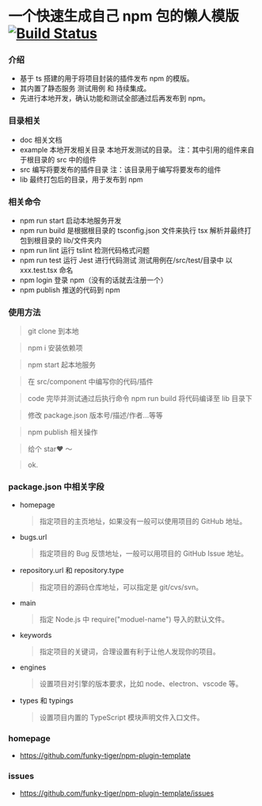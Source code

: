 # 一个快速生成自己 npm 包的懒人模版 [![Build Status](https://www.travis-ci.org/funky-tiger/npm-plugin-template.svg?branch=master)](https://www.travis-ci.org/funky-tiger/npm-plugin-template)

### 介绍

- 基于 ts 搭建的用于将项目封装的插件发布 npm 的模版。
- 其内置了静态服务 测试用例 和 持续集成。
- 先进行本地开发，确认功能和测试全部通过后再发布到 npm。

### 目录相关

- doc 相关文档
- example 本地开发相关目录 本地开发测试的目录。 注：其中引用的组件来自于根目录的 src 中的组件
- src 编写将要发布的插件目录 注：该目录用于编写将要发布的组件
- lib 最终打包后的目录，用于发布到 npm

### 相关命令

- npm run start 启动本地服务开发
- npm run build 是根据根目录的 tsconfig.json 文件来执行 tsx 解析并最终打包到根目录的 lib/文件夹内
- npm run lint 运行 tslint 检测代码格式问题
- npm run test 运行 Jest 进行代码测试 测试用例在/src/test/目录中 以 xxx.test.tsx 命名
- npm login 登录 npm（没有的话就去注册一个）
- npm publish 推送的代码到 npm

### 使用方法

> git clone 到本地

> npm i 安装依赖项

> npm start 起本地服务

> 在 src/component 中编写你的代码/插件

> code 完毕并测试通过后执行命令 npm run build 将代码编译至 lib 目录下

> 修改 package.json 版本号/描述/作者...等等

> npm publish 相关操作

> 给个 star❤️ ～

> ok.

### package.json 中相关字段

- homepage
  > 指定项目的主页地址，如果没有一般可以使用项目的 GitHub 地址。
- bugs.url
  > 指定项目的 Bug 反馈地址，一般可以用项目的 GitHub Issue 地址。
- repository.url 和 repository.type
  > 指定项目的源码仓库地址，可以指定是 git/cvs/svn。
- main
  > 指定 Node.js 中 require("moduel-name") 导入的默认文件。
- keywords
  > 指定项目的关键词，合理设置有利于让他人发现你的项目。
- engines
  > 设置项目对引擎的版本要求，比如 node、electron、vscode 等。
- types 和 typings
  > 设置项目内置的 TypeScript 模块声明文件入口文件。

### homepage

- https://github.com/funky-tiger/npm-plugin-template

### issues

- https://github.com/funky-tiger/npm-plugin-template/issues
